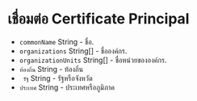 # เชื่อมต่อ Certificate Principal

* `commonName` String - ชื่อ.
* `organizations` String[] - ชื่อองค์กร.
* `organizationUnits` String[] - ชื่อหน่วยขององค์กร.
* ` ท้องถิ่น ` String - ท้องถิ่น
* ` รัฐ` String - รัฐหรือจังหวัด
* ` ประเทศ ` String - ประเทศหรือภูมิภาค